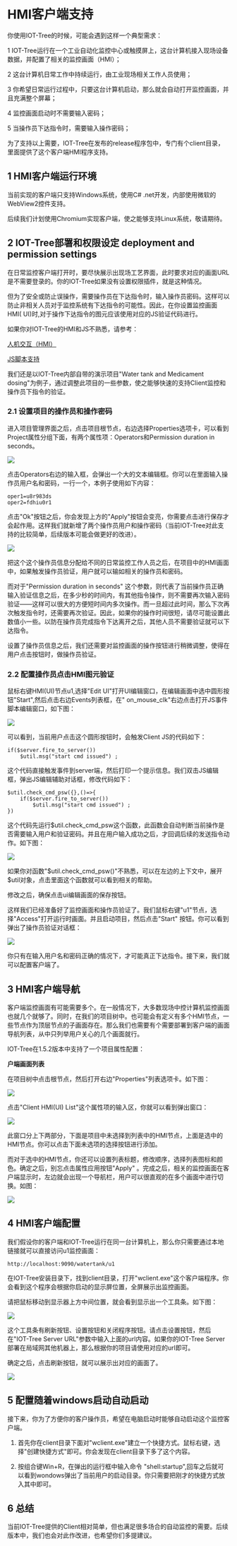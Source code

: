 HMI客户端支持
==


你使用IOT-Tree的时候，可能会遇到这样一个典型需求：

1 IOT-Tree运行在一个工业自动化监控中心或触摸屏上，这台计算机接入现场设备数据，并配置了相关的监控画面（HMI）；

2 这台计算机日常工作中持续运行，由工业现场相关工作人员使用；

3 你希望日常运行过程中，只要这台计算机启动，那么就会自动打开监控画面，并且充满整个屏幕；

4 监控画面启动时不需要输入密码；

5 当操作员下达指令时，需要输入操作密码；

为了支持以上需要，IOT-Tree在发布的release程序包中，专门有个client目录，里面提供了这个客户端HMI程序支持。

## 1 HMI客户端运行环境

当前实现的客户端只支持Windows系统，使用C# .net开发，内部使用微软的WebView2控件支持。

后续我们计划使用Chromium实现客户端，使之能够支持Linux系统，敬请期待。

## 2 IOT-Tree部署和权限设定</en> deployment and permission settings</en>

在日常监控客户端打开时，要尽快展示出现场工艺界面，此时要求对应的画面URL是不需要登录的。你的IOT-Tree如果没有设置权限插件，就是这种情况。

但为了安全或防止误操作，需要操作员在下达指令时，输入操作员密码。这样可以防止非相关人员对于监控系统有下达指令的可能性。因此，在你设置监控画面HMI(
UI)时,对于操作下达指令的图元应该使用对应的JS验证代码进行。

如果你对IOT-Tree的HMI和JS不熟悉，请参考：

<a href="../hmi/index.md" >人机交互（HMI）</a>

<a href="../js/index.md">JS脚本支持</a>

我们还是以IOT-Tree内部自带的演示项目"Water tank and Medicament dosing"为例子，通过调整此项目的一些参数，使之能够快速的支持Client监控和操作员下指令的验证。

### 2.1 设置项目的操作员和操作密码

进入项目管理界面之后，点击项目根节点，右边选择Properties选项卡，可以看到Project属性分组下面，有两个属性项：Operators和Permission
duration in seconds。



<img src="../img/main/m055.png"/>


点击Operators右边的输入框，会弹出一个大的文本编辑框。你可以在里面输入操作员用户名和密码，一行一个，本例子使用如下内容：

```
oper1=u8r983ds
oper2=fdhiu0r1
```

点击"Ok"按钮之后，你会发现上方的"Apply"按钮会变亮，你需要点击进行保存才会起作用。这样我们就新增了两个操作员用户和操作密码（当前IOT-Tree对此支持的比较简单，后续版本可能会做更好的改进）。



<img src="../img/main/m056.png"/>


把这个这个操作员信息分配给不同的日常监控工作人员之后，在项目中的HMI画面中，如果触发操作员验证，用户就可以输如相关的操作员和密码。

而对于"Permission duration in seconds"
这个参数，则代表了当前操作员正确输入验证信息之后，在多少秒的时间内，有其他指令操作，则不需要再次输入密码验证——这样可以很大的方便短时间内多次操作。而一旦超过此时间，那么下次再次触发指令时，还需要再次验证。因此，如果你的操作时间很短，请尽可能设置此数值小一些。以防在操作员完成指令下达离开之后，其他人员不需要验证就可以下达指令。

设置了操作员信息之后，我们还需要对监控画面的操作按钮进行稍微调整，使得在用户点击按钮时，做操作员验证。

### 2.2 配置操作员点击HMI图元验证

鼠标右键HMI(UI)节点u1,选择"Edit UI"打开UI编辑窗口，在编辑画面中选中圆形按钮"Start",然后点击右边Events列表框，在"
on_mouse_clk"右边点击打开JS事件脚本编辑窗口，如下图：



<img src="../img/main/m057.png"/>


可以看到，当前用户点击这个圆形按钮时，会触发Client JS的代码如下：

```
if($server.fire_to_server())
    $util.msg("start cmd issued") ;
```

这个代码直接触发事件到server端，然后打印一个提示信息。我们双击JS编辑框，弹出JS编辑辅助对话框，修改代码如下：

```
$util.check_cmd_psw({},()=>{
    if($server.fire_to_server())
        $util.msg("start cmd issued") ;
})
```

这个代码先运行$util.check_cmd_psw这个函数，此函数会自动判断当前操作是否需要输入用户和验证密码。并且在用户输入成功之后，才回调后续的发送指令动作。如下图：


<img src="../img/main/m058.png"/>

如果你对函数"$util.check_cmd_psw()"不熟悉，可以在左边的上下文中，展开$util对象，点击里面这个函数就可以看到相关的帮助。

修改之后，确保点击ui编辑画面的保存按钮。

这样我们已经准备好了监控画面和操作员验证了。我们鼠标右键"u1"节点，选择"Access"打开运行时画面。并且启动项目，然后点击"Start"
按钮。你可以看到弹出了操作员验证对话框：


<img src="../img/main/m059.png"/>

你只有在输入用户名和密码正确的情况下，才可能真正下达指令。接下来，我们就可以配置客户端了。

## 3 HMI客户端导航

客户端监控画面有可能需要多个。在一般情况下，大多数现场中控计算机监控画面也就几个就够了。同时，在我们的项目树中。也可能会有定义有多个HMI节点，一些节点作为顶层节点的子画面存在。那么我们也需要有个需要部署到客户端的画面导航列表，从中只列举用户关心的几个画面就行。

IOT-Tree在1.5.2版本中支持了一个项目属性配置：

<b>户端画面列表</b>

在项目树中点击根节点，然后打开右边"Properties"列表选项卡。如下图：



<img src="../img/main/m064.png"/>


点击"Client HMI(UI) List"这个属性项的输入区，你就可以看到弹出窗口：



<img src="../img/main/m065.png"/>


此窗口分上下两部分，下面是项目中未选择到列表中的HMI节点，上面是选中的HMI节点。你可以点击下面未选项的选择按钮进行添加。

而对于选中的HMI节点，你还可以设置列表标题，修改顺序，选择列表图标和颜色。确定之后，别忘点击属性应用按钮"Apply"
。完成之后，相关的监控画面在客户端显示时，左边就会出现一个导航栏，用户可以很直观的在多个画面中进行切换。如图：


<img src="../img/main/m066.png"/>

## 4 HMI客户端配置

我们假设你的客户端和IOT-Tree运行在同一台计算机上，那么你只需要通过本地链接就可以直接访问u1监控画面：

```
http://localhost:9090/watertank/u1
```

在IOT-Tree安装目录下，找到client目录，打开"wclient.exe"这个客户端程序。你会看到这个程序会根据你启动的显示屏位置，全屏展示出监控画面。

请把鼠标移动到显示器上方中间位置，就会看到显示出一个工具条。如下图：



<img src="../img/main/m060.png"/>


这个工具条有刷新按钮、设置按钮和关闭程序按钮。请点击设置按钮，然后在"IOT-Tree Server URL"参数中输入上面的url内容。如果你的IOT-Tree
Server部署在局域网其他机器上，那么根据你的项目请使用对应的url即可。

确定之后，点击刷新按钮，就可以展示出对应的画面了。


<img src="../img/main/m061.png"/>

## 5 配置随着windows启动自动启动

接下来，你为了方便你的客户操作员，希望在电脑启动时能够自动启动这个监控客户端。

1. 首先你在client目录下面对"wclient.exe"建立一个快捷方式。鼠标右键，选择"创建快捷方式"即可。你会发现在client目录下多了这个内容。

2. 按组合键Win+R，在弹出的运行框中输入命令 "shell:startup",回车之后就可以看到wondows弹出了当前用户的启动目录。你只需要把刚才的快捷方式放入其中即可。

## 6 总结

当前IOT-Tree提供的Client相对简单，但也满足很多场合的自动监控的需要。后续版本中，我们也会对此作改进，也希望你们多提建议。




